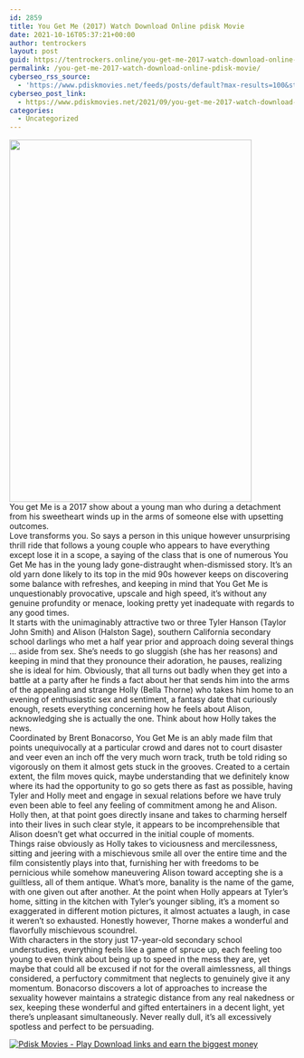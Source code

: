 ```yaml
---
id: 2859
title: You Get Me (2017) Watch Download Online pdisk Movie
date: 2021-10-16T05:37:21+00:00
author: tentrockers
layout: post
guid: https://tentrockers.online/you-get-me-2017-watch-download-online-pdisk-movie/
permalink: /you-get-me-2017-watch-download-online-pdisk-movie/
cyberseo_rss_source:
  - 'https://www.pdiskmovies.net/feeds/posts/default?max-results=100&start-index=601'
cyberseo_post_link:
  - https://www.pdiskmovies.net/2021/09/you-get-me-2017-watch-download-online.html
categories:
  - Uncategorized
---
```

<div class="separator">
  <a href="https://1.bp.blogspot.com/-eegS_YoKKko/YTO4XdKP3aI/AAAAAAAAAok/arYT4WXE8uwBseyP2P8xgbH3IUhUHF1pwCLcBGAsYHQ/s755/You%2BGet%2BMe%2B%25282017%2529%2BWatch%2BDownload%2BOnline%2Bpdisk%2BMovie.jpg" imageanchor="1"><img loading="lazy" border="0" data-original-height="755" data-original-width="506" height="640" src="https://1.bp.blogspot.com/-eegS_YoKKko/YTO4XdKP3aI/AAAAAAAAAok/arYT4WXE8uwBseyP2P8xgbH3IUhUHF1pwCLcBGAsYHQ/w428-h640/You%2BGet%2BMe%2B%25282017%2529%2BWatch%2BDownload%2BOnline%2Bpdisk%2BMovie.jpg" width="428" /></a>
</div>



<div>
  <div>
    <span>You get Me is a 2017 show about a young man who during a detachment from his sweetheart winds up in the arms of someone else with upsetting outcomes.&nbsp;</span>
  </div>
  
  <div>
    <span>Love transforms you. So says a person in this unique however unsurprising thrill ride that follows a young couple who appears to have everything except lose it in a scope, a saying of the class that is one of numerous You Get Me has in the young lady gone-distraught when-dismissed story. It&#8217;s an old yarn done likely to its top in the mid 90s however keeps on discovering some balance with refreshes, and keeping in mind that You Get Me is unquestionably provocative, upscale and high speed, it&#8217;s without any genuine profundity or menace, looking pretty yet inadequate with regards to any good times.&nbsp;</span>
  </div>
  
  <div>
    <span>It starts with the unimaginably attractive two or three Tyler Hanson (Taylor John Smith) and Alison (Halston Sage), southern California secondary school darlings who met a half year prior and approach doing several things … aside from sex. She&#8217;s needs to go sluggish (she has her reasons) and keeping in mind that they pronounce their adoration, he pauses, realizing she is ideal for him. Obviously, that all turns out badly when they get into a battle at a party after he finds a fact about her that sends him into the arms of the appealing and strange Holly (Bella Thorne) who takes him home to an evening of enthusiastic sex and sentiment, a fantasy date that curiously enough, resets everything concerning how he feels about Alison, acknowledging she is actually the one. Think about how Holly takes the news.&nbsp;</span>
  </div>
  
  <div>
    <span>Coordinated by Brent Bonacorso, You Get Me is an ably made film that points unequivocally at a particular crowd and dares not to court disaster and veer even an inch off the very much worn track, truth be told riding so vigorously on them it almost gets stuck in the grooves. Created to a certain extent, the film moves quick, maybe understanding that we definitely know where its had the opportunity to go so gets there as fast as possible, having Tyler and Holly meet and engage in sexual relations before we have truly even been able to feel any feeling of commitment among he and Alison. Holly then, at that point goes directly insane and takes to charming herself into their lives in such clear style, it appears to be incomprehensible that Alison doesn&#8217;t get what occurred in the initial couple of moments.&nbsp;</span>
  </div>
  
  <div>
    <span>Things raise obviously as Holly takes to viciousness and mercilessness, sitting and jeering with a mischievous smile all over the entire time and the film consistently plays into that, furnishing her with freedoms to be pernicious while somehow maneuvering Alison toward accepting she is a guiltless, all of them antique. What&#8217;s more, banality is the name of the game, with one given out after another. At the point when Holly appears at Tyler&#8217;s home, sitting in the kitchen with Tyler&#8217;s younger sibling, it&#8217;s a moment so exaggerated in different motion pictures, it almost actuates a laugh, in case it weren&#8217;t so exhausted. Honestly however, Thorne makes a wonderful and flavorfully mischievous scoundrel.&nbsp;</span>
  </div>
  
  <div>
    <span>With characters in the story just 17-year-old secondary school understudies, everything feels like a game of spruce up, each feeling too young to even think about being up to speed in the mess they are, yet maybe that could all be excused if not for the overall aimlessness, all things considered, a perfuctory commitment that neglects to genuinely give it any momentum. Bonacorso discovers a lot of approaches to increase the sexuality however maintains a strategic distance from any real nakedness or sex, keeping these wonderful and gifted entertainers in a decent light, yet there&#8217;s unpleasant simultaneously. Never really dull, it&#8217;s all excessively spotless and perfect to be persuading.</span>
  </div>
</div>

[![](https://1.bp.blogspot.com/-KJZYdQTn3nw/YS8VdIdXMyI/AAAAAAAAaw4/BR8dsGkpxw0T8C_4G4ALfMA7cP79KN3kwCLcBGAsYHQ/w400-h58/play_download_buttuons-removebg-preview.png "Pdisk Movies - Play Download links and earn the biggest money")](https://kofilink.com/1/bnYyano1MDA0bTBn?dn=1)